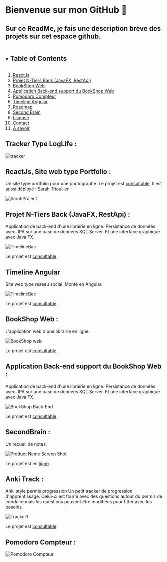 # Bienvenue sur mon GitHub 👋

<!--
**Charlene19/Charlene19** is a ✨ _special_ ✨ repository because its `README.md` (this file) appears on your GitHub profile.

Here are some ideas to get you started:

- 🔭 I’m currently working on ...
- 🌱 I’m currently learning ...
- 👯 I’m looking to collaborate on ...
- 🤔 I’m looking for help with ...
- 💬 Ask me about ...
- 📫 How to reach me: ...
- 😄 Pronouns: ...
- ⚡ Fun fact: ...
-->

## Sur ce ReadMe, je fais une description brève des projets sur cet espace github. 

<details open="open">
  <summary><h2 style="display: inline-block">Table of Contents</h2></summary>
  <ol>
 <li> <a href="#ReactJs, Site web type Portfolio">ReactJs</a> </li>
 <li><a href="#Projet N-Tiers Back (JavaFX, RestApi)">Projet N-Tiers Back (JavaFX, RestApi)</a></li> 
    <li> <a href="#BookShop Web">BookShop Web</a></li>
    <li><a href="#Application Back-end support du BookShop Web">Application Back-end support du BookShop Web</a></li>
    <li><a href="#Pomodoro Compteur">Pomodoro Compteur</a></li>
    <li><a href="#Timeline Angular">Timeline Angular</a></li>
    <li><a href="#Anki Track">Roadmap</a></li>
    <li><a href="#SecondBrain">Second Brain</a></li>
    <li><a href="#license">License</a></li>
    <li><a href="#contact">Contact</a></li>
    <li><a href="#acknowledgements">À savoir</a></li>
  </ol>
</details>

## Tracker Type LogLife :

![tracker](PortFolio/trackerGif.gif)

## ReactJs, Site web type Portfolio : 

Un site type portfolio pour une photographe. Le projet est [consultable](https://github.com/Charlene19/sarahProject/edit/master/README.md). Il est aussi déployé : [Sarah Trioullier](https://www.sarahtrioullier.com)

![SarahProject](PortFolio/respInit.png)

## Projet N-Tiers Back (JavaFX, RestApi) : 

Application de back-end d'une librairie en ligne. Persistance de données avec JPA sur une base de données SQL Server. Et une interface graphique avec Java FX.

![TImelineBac](PortFolio/accueilBack.png)

Le projet est [consultable](https://github.com/Charlene19/BookShop). 

## Timeline Angular

Site web type réseau social. Monté en Angular. 

![TImelineBac](PortFolio/timeline.png)

Le projet est [consultable](https://github.com/cda2006-314/timeline/tree/master). 

## BookShop Web : 

L'application web d'une librairie en ligne.

![BookShop web](PortFolio/Animated%20GIF-downsized_large.gif)

Le projet est [consultable](https://github.com/Charlene19/BookShopWeb). 

## Application Back-end support du BookShop Web : 

Application de back-end d'une librairie en ligne. Persistance de données avec JPA sur une base de données SQL Server. Et une interface graphique avec Java FX.

![BookShop Back-End](PortFolio/bACKbs.gif)

Le projet est [consultable](https://github.com/Charlene19/BookShop). 
## SecondBrain : 

Un recueil de notes.

![Product Name Screen Shot](https://github.com/Charlene19/secondBrain/blob/master/static/img/Zettl1.png)

Le projet est en [ligne](https://charlene19.github.io/secondBrain/). 

## Anki Track : 

Anki style permis progression
Un petit tracker de progression d'apprentissage. Celui-ci est fourni avec des questions autour du permis de conduire mais les questions peuvent être modifiées pour fitter avec les besoins.

![Tracker1](https://github.com/Charlene19/ankiTrack/blob/exec/track2.png)

Le projet est [consultable](https://github.com/Charlene19/BookShop). 

## Pomodoro Compteur : 

![Pomodoro Compteur](PortFolio/Animated%20GIF-downsized.gif)


